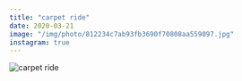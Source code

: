 ```yaml
---
title: "carpet ride"
date: 2020-03-21
image: "/img/photo/812234c7ab93fb3690f70808aa559097.jpg"
instagram: true
---
```


![carpet ride](/img/photo/812234c7ab93fb3690f70808aa559097.jpg)
